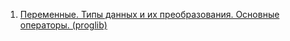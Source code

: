 1. [Переменные. Типы данных и их преобразования. Основные операторы. (proglib)](https://proglib.io/p/samouchitel-po-go-dlya-nachinayushchih-chast-4-peremennye-tipy-dannyh-i-ih-preobrazovaniya-osnovnye-operatory-2023-12-14)
